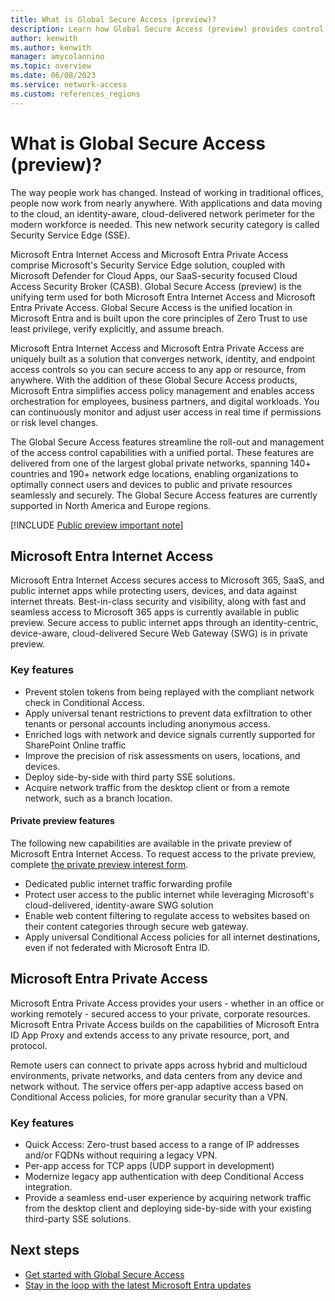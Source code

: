 ```yaml
---
title: What is Global Secure Access (preview)?
description: Learn how Global Secure Access (preview) provides control and visibility to users and devices both inside and outside of a traditional office.
author: kenwith
ms.author: kenwith
manager: amycolannino
ms.topic: overview
ms.date: 06/08/2023
ms.service: network-access
ms.custom: references_regions
---
```


# What is Global Secure Access (preview)?

The way people work has changed. Instead of working in traditional offices, people now work from nearly anywhere. With applications and data moving to the cloud, an identity-aware, cloud-delivered network perimeter for the modern workforce is needed. This new network security category is called Security Service Edge (SSE).

Microsoft Entra Internet Access and Microsoft Entra Private Access comprise Microsoft's Security Service Edge solution, coupled with Microsoft Defender for Cloud Apps, our SaaS-security focused Cloud Access Security Broker (CASB). Global Secure Access (preview) is the unifying term used for both Microsoft Entra Internet Access and Microsoft Entra Private Access. Global Secure Access is the unified location in Microsoft Entra and is built upon the core principles of Zero Trust to use least privilege, verify explicitly, and assume breach.

Microsoft Entra Internet Access and Microsoft Entra Private Access are uniquely built as a solution that converges network, identity, and endpoint access controls so you can secure access to any app or resource, from anywhere. With the addition of these Global Secure Access products, Microsoft Entra simplifies access policy management and enables access orchestration for employees, business partners, and digital workloads. You can continuously monitor and adjust user access in real time if permissions or risk level changes.

The Global Secure Access features streamline the roll-out and management of the access control capabilities with a unified portal. These features are delivered from one of the largest global private networks, spanning 140+ countries and 190+ network edge locations, enabling organizations to optimally connect users and devices to public and private resources seamlessly and securely. The Global Secure Access features are currently supported in North America and Europe regions.

[!INCLUDE [Public preview important note](./includes/public-preview-important-note.md)] 

## Microsoft Entra Internet Access

Microsoft Entra Internet Access secures access to Microsoft 365, SaaS, and public internet apps while protecting users, devices, and data against internet threats. Best-in-class security and visibility, along with fast and seamless access to Microsoft 365 apps is currently available in public preview. Secure access to public internet apps through an identity-centric, device-aware, cloud-delivered Secure Web Gateway (SWG) is in private preview.

### Key features

- Prevent stolen tokens from being replayed with the compliant network check in Conditional Access.
- Apply universal tenant restrictions to prevent data exfiltration to other tenants or personal accounts including anonymous access.
- Enriched logs with network and device signals currently supported for SharePoint Online traffic
- Improve the precision of risk assessments on users, locations, and devices. 
- Deploy side-by-side with third party SSE solutions.
- Acquire network traffic from the desktop client or from a remote network, such as a branch location.

#### Private preview features
The following new capabilities are available in the private preview of Microsoft Entra Internet Access. To request access to the private preview, complete [the private preview interest form](https://aka.ms/entra-ia-preview).

- Dedicated public internet traffic forwarding profile
- Protect user access to the public internet while leveraging Microsoft's cloud-delivered, identity-aware SWG solution 
- Enable web content filtering to regulate access to websites based on their content categories through secure web gateway.
- Apply universal Conditional Access policies for all internet destinations, even if not federated with Microsoft Entra ID.

## Microsoft Entra Private Access

Microsoft Entra Private Access provides your users - whether in an office or working remotely - secured access to your private, corporate resources. Microsoft Entra Private Access builds on the capabilities of Microsoft Entra ID App Proxy and extends access to any private resource, port, and protocol.

Remote users can connect to private apps across hybrid and multicloud environments, private networks, and data centers from any device and network without. The service offers per-app adaptive access based on Conditional Access policies, for more granular security than a VPN. 

### Key features

- Quick Access: Zero-trust based access to a range of IP addresses and/or FQDNs without requiring a legacy VPN.
- Per-app access for TCP apps (UDP support in development)
- Modernize legacy app authentication with deep Conditional Access integration.
- Provide a seamless end-user experience by acquiring network traffic from the desktop client and deploying side-by-side with your existing third-party SSE solutions.

## Next steps

- [Get started with Global Secure Access](how-to-get-started-with-global-secure-access.md)
- [Stay in the loop with the latest Microsoft Entra updates](https://techcommunity.microsoft.com/t5/microsoft-entra-azure-ad-blog/bg-p/Identity)
